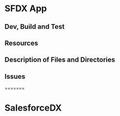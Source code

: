 # SFDX  App

## Dev, Build and Test


## Resources


## Description of Files and Directories


## Issues


=======
# SalesforceDX
